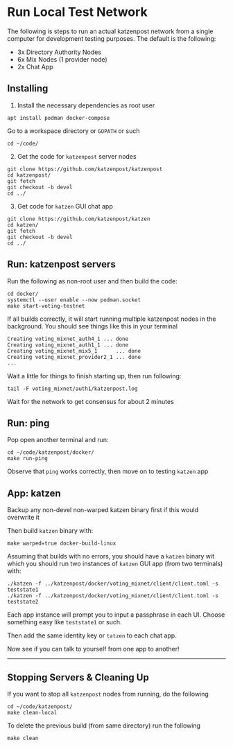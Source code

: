 Run Local Test Network
======================

The following is steps to run an actual katzenpost network from a single
computer for development testing purposes. The default is the following:

- 3x Directory Authority Nodes
- 6x Mix Nodes (1 provider node)
- 2x Chat App

## Installing

1. Install the necessary dependencies as root user

```
apt install podman docker-compose
```

Go to a workspace directory or `GOPATH` or such

```
cd ~/code/
```

2. Get the code for `katzenpost` server nodes

```
git clone https://github.com/katzenpost/katzenpost
cd katzenpost/
git fetch
git checkout -b devel
cd ../
```

3. Get code for `katzen` GUI chat app

```
git clone https://github.com/katzenpost/katzen
cd katzen/
git fetch
git checkout -b devel
cd ../
```

## Run: katzenpost servers

Run the following as non-root user and then build the code:

```
cd docker/
systemctl --user enable --now podman.socket 
make start-voting-testnet
```

If all builds correctly, it will start running multiple katzenpost nodes in
the background. You should see things like this in your terminal

```
Creating voting_mixnet_auth4_1 ... done
Creating voting_mixnet_auth1_1 ... done
Creating voting_mixnet_mix5_1      ... done
Creating voting_mixnet_provider2_1 ... done
...
```

Wait a little for things to finish starting up, then run following:

```
tail -F voting_mixnet/auth1/katzenpost.log
```

Wait for the network to get consensus for about 2 minutes


## Run: ping

Pop open another terminal and run:

```
cd ~/code/katzenpost/docker/
make run-ping
```

Observe that `ping` works correctly, then move on to testing `katzen` app


## App: katzen

Backup any non-devel non-warped katzen binary first if this would overwrite it

Then build `katzen` binary with:

```
make warped=true docker-build-linux
```

Assuming that builds with no errors, you should have a `katzen` binary wit which
you should run two instances of `katzen` GUI app (from two terminals) with:

```
./katzen -f ../katzenpost/docker/voting_mixnet/client/client.toml -s teststate1
./katzen -f ../katzenpost/docker/voting_mixnet/client/client.toml -s teststate2
```

Each app instance will prompt you to input a passphrase in each UI. Choose 
something easy like `teststate1` or such.

Then add the same identity key or `tatzen` to each chat app.

Now see if you can talk to yourself from one app to another!

---

## Stopping Servers & Cleaning Up

If you want to stop all `katzenpost` nodes from running, do the following

```
cd ~/code/katzenpost/
make clean-local
```

To delete the previous build (from same directory) run the following

```
make clean
```


